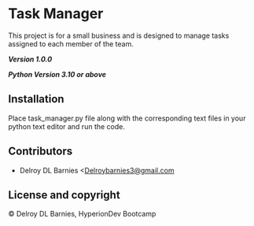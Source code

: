 # Task Manager

This project is for a small business and is designed to manage tasks assigned to each member of the team.

***Version 1.0.0***

***Python Version 3.10 or above***



## Installation

Place task_manager.py file along with the corresponding text files in your python text editor and run the code.

## Contributors

- Delroy DL Barnies <Delroybarnies3@gmail.com

  

## License and copyright

© Delroy DL Barnies, HyperionDev Bootcamp